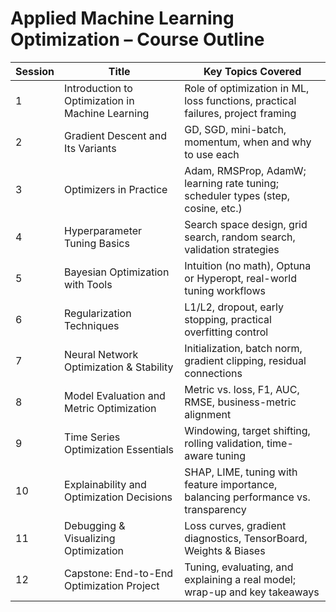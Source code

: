 # Applied Machine Learning Optimization – Course Outline

| Session | Title                                               | Key Topics Covered                                                                 |
|---------|-----------------------------------------------------|------------------------------------------------------------------------------------|
| 1       | Introduction to Optimization in Machine Learning    | Role of optimization in ML, loss functions, practical failures, project framing   |
| 2       | Gradient Descent and Its Variants                   | GD, SGD, mini-batch, momentum, when and why to use each                           |
| 3       | Optimizers in Practice                              | Adam, RMSProp, AdamW; learning rate tuning; scheduler types (step, cosine, etc.)  |
| 4       | Hyperparameter Tuning Basics                        | Search space design, grid search, random search, validation strategies            |
| 5       | Bayesian Optimization with Tools                    | Intuition (no math), Optuna or Hyperopt, real-world tuning workflows              |
| 6       | Regularization Techniques                           | L1/L2, dropout, early stopping, practical overfitting control                     |
| 7       | Neural Network Optimization & Stability             | Initialization, batch norm, gradient clipping, residual connections               |
| 8       | Model Evaluation and Metric Optimization            | Metric vs. loss, F1, AUC, RMSE, business-metric alignment                         |
| 9       | Time Series Optimization Essentials                 | Windowing, target shifting, rolling validation, time-aware tuning                 |
| 10      | Explainability and Optimization Decisions           | SHAP, LIME, tuning with feature importance, balancing performance vs. transparency|
| 11      | Debugging & Visualizing Optimization                | Loss curves, gradient diagnostics, TensorBoard, Weights & Biases                  |
| 12      | Capstone: End-to-End Optimization Project           | Tuning, evaluating, and explaining a real model; wrap-up and key takeaways        |
